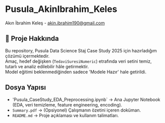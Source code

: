 # Pusula_AkinIbrahim_Keles
Akın İbrahim Keleş - akin.ibrahim190@gmail.com

## 📌 Proje Hakkında
Bu repository, Pusula Data Science Staj Case Study 2025 için hazırladığım çözümü içermektedir.  
Amaç, hedef değişken (`TedaviSuresiNumeric`) etrafında veri setini temiz, tutarlı ve analiz edilebilir hâle getirmektir.  
Model eğitimi beklenmediğinden sadece 'Modele Hazır' hale getirildi.

## Dosya Yapısı
- 'Pusula_CaseStudy_EDA_Preprocessing.ipynb` → Ana Jupyter Notebook (EDA, veri temizleme, feature engineering, encoding).  
- `Summary.pdf` → (Opsiyonel) Çalışmanın özetini içeren doküman.  
- `README.md` → Proje açıklaması ve kullanım talimatları.
